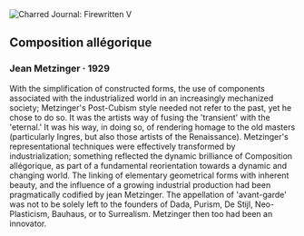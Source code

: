 <div class="artwork-of-the-day">
  <div class="container">
    <div class="img-wrapper">
      <img
        src="https://uploads5.wikiart.org/images/jean-metzinger/composition-all-gorique-1929.jpg!Large.jpg"
        alt="Charred Journal: Firewritten V" />
    </div>
    <div class="artwork-detail">
      <div class="artwork-origin"> 
        <h2 class="artwork-name">Composition allégorique</h2>
        <h3 class="artist">
          Jean Metzinger
                    ·  1929
        </h3>
      </div>
      <p class="description">
        <span class="artwork-description-text ng-binding" ng-bind-html="viewModel.ArtworkOfTheDay.Description | unsafe">With the simplification of constructed forms, the use of components associated with the industrialized world in an increasingly mechanized society; Metzinger's Post-Cubism style needed not refer to the past, yet he chose to do so. It was the artists way of fusing the 'transient' with the 'eternal.' It was his way, in doing so, of rendering homage to the old masters (particularly Ingres, but also those artists of the Renaissance). Metzinger's representational techniques were effectively transformed by industrialization; something reflected the dynamic brilliance of Composition allégorique, as part of a fundamental reorientation towards a dynamic and changing world. The linking of elementary geometrical forms with inherent beauty, and the influence of a growing industrial production had been pragmatically codified by jean Metzinger. The appellation of 'avant-garde' was not to be solely left to the founders of Dada, Purism, De Stijl, Neo-Plasticism, Bauhaus, or to Surrealism. Metzinger then too had been an innovator.</span>
                        <div class="text-shadow-container" ng-show="showShadow" style=""></div>
      </p>
    </div>
  </div>

</div>
